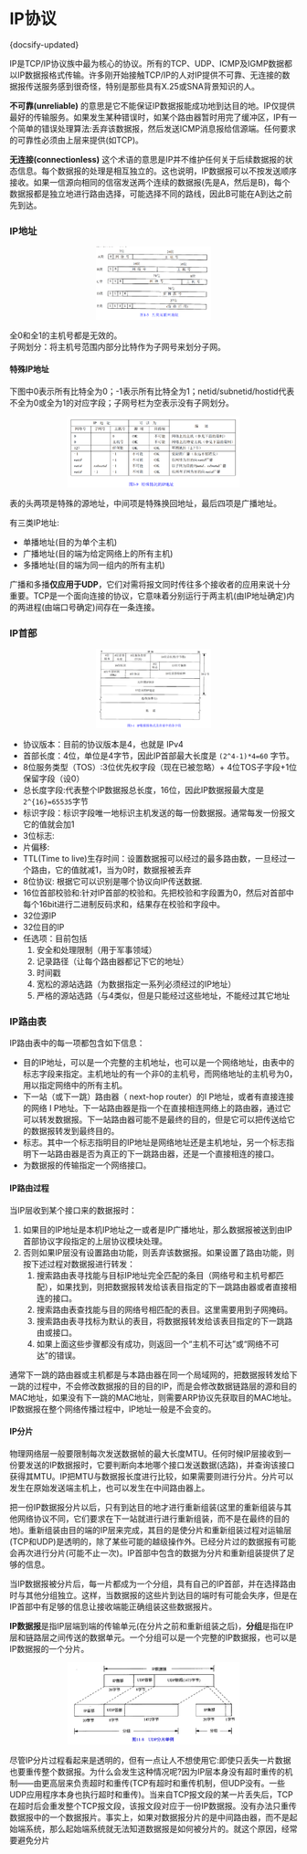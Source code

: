 # IP协议
{docsify-updated}

IP是TCP/IP协议族中最为核心的协议。所有的TCP、UDP、ICMP及IGMP数据都以IP数据报格式传输。许多刚开始接触TCP/IP的人对IP提供不可靠、无连接的数据报传送服务感到很奇怪，特别是那些具有X.25或SNA背景知识的人。

**不可靠(unreliable)** 的意思是它不能保证IP数据报能成功地到达目的地。IP仅提供最好的传输服务。如果发生某种错误时，如某个路由器暂时用完了缓冲区，IP有一个简单的错误处理算法:丢弃该数据报，然后发送ICMP消息报给信源端。任何要求的可靠性必须由上层来提供(如TCP)。

**无连接(connectionless)** 这个术语的意思是IP并不维护任何关于后续数据报的状态信息。每个数据报的处理是相互独立的。这也说明，IP数据报可以不按发送顺序接收。如果一信源向相同的信宿发送两个连续的数据报(先是A，然后是B)，每个数据报都是独立地进行路由选择，可能选择不同的路线，因此B可能在A到达之前先到达。

### IP地址
<center><img src="pics/ip-address.png" alt="" width="40%"></center>

全0和全1的主机号都是无效的。  
子网划分：将主机号范围内部分比特作为子网号来划分子网。

#### 特殊IP地址
下图中0表示所有比特全为0；-1表示所有比特全为1；netid/subnetid/hostid代表不全为0或全为1的对应字段；子网号栏为空表示没有子网划分。
<center><img src="pics/special-ip.png" alt="" width="60%"></center>

表的头两项是特殊的源地址，中间项是特殊换回地址，最后四项是广播地址。

有三类IP地址:
+ 单播地址(目的为单个主机)
+ 广播地址(目的端为给定网络上的所有主机)
+ 多播地址(目的端为同一组内的所有主机)

广播和多播**仅应用于UDP**，它们对需将报文同时传往多个接收者的应用来说十分重要。TCP是一个面向连接的协议，它意味着分别运行于两主机(由IP地址确定)内的两进程(由端口号确定)间存在一条连接。

### IP首部
<center><img src="pics/ip-header.png" alt="" width="40%" height=40%></center>

+ 协议版本：目前的协议版本是4，也就是 IPv4
+ 首部长度：4位，单位是4字节，因此IP首部最大长度是 `(2^4-1)*4=60`  字节。
+ 8位服务类型（TOS）:3位优先权字段（现在已被忽略）+ 4位TOS子字段+1位保留字段（设0）
+ 总长度字段:代表整个IP数据报总长度，16位，因此IP数据报最大度是 `2^{16}=65535`字节
+ 标识字段：标识字段唯一地标识主机发送的每一份数据报。通常每发一份报文它的值就会加1
+ 3位标志:
+ 片偏移:
+ TTL(Time to live)生存时间：设置数据报可以经过的最多路由数，一旦经过一个路由，它的值就减1，当为0时，数据报被丢弃
+ 8位协议: 根据它可以识别是哪个协议向IP传送数据.
+ 16位首部校验和:针对IP首部的校验和。先把校验和字段置为0，然后对首部中每个16bit进行二进制反码求和，结果存在校验和字段中。
+ 32位源IP
+ 32位目的IP
+ 任选项：目前包括
    1. 安全和处理限制（用于军事领域）
    2. 记录路径（让每个路由器都记下它的地址）
    3. 时间戳
    4. 宽松的源站选路（为数据指定一系列必须经过的IP地址）
    5. 严格的源站选路（与4类似，但是只能经过这些地址，不能经过其它地址

### IP路由表
IP路由表中的每一项都包含如下信息：

+ 目的IP地址，可以是一个完整的主机地址，也可以是一个网络地址，由表中的标志字段来指定。主机地址的有一个非0的主机号，而网络地址的主机号为0，用以指定网络中的所有主机。
+ 下一站（或下一跳）路由器（ next-hop router）的I P地址，或者有直接连接的网络 I P地址。下一站路由器是指一个在直接相连网络上的路由器，通过它可以转发数据报。下一站路由器可能不是最终的目的，但是它可以把传送给它的数据报转发到最终目的。
+ 标志。其中一个标志指明目的IP地址是网络地址还是主机地址，另一个标志指明下一站路由器是否为真正的下一跳路由器，还是一个直接相连的接口。
+ 为数据报的传输指定一个网络接口。

#### IP路由过程
当IP层收到某个接口来的数据报时：

1. 如果目的IP地址是本机IP地址之一或者是IP广播地址，那么数据报被送到由IP首部协议字段指定的上层协议模块处理。
2. 否则如果IP层没有设置路由功能，则丢弃该数据报。如果设置了路由功能，则按下述过程对数据报进行转发：
   1. 搜索路由表寻找能与目标IP地址完全匹配的条目（网络号和主机号都匹配），如果找到，则把数据报转发给该表目指定的下一跳路由器或者直接相连的接口。
   2. 搜索路由表查找能与目的网络号相匹配的表目。这里需要用到子网掩码。
   3. 搜索路由表寻找标为默认的表目，将数据报转发给该表目指定的下一跳路由或接口。
   4. 如果上面这些步骤都没有成功，则返回一个“主机不可达”或“网络不可达”的错误。

通常下一跳的路由器或主机都是与本路由器在同一个局域网的，把数据报转发给下一跳的过程中，不会修改数据报的目的目的IP，而是会修改数据链路层的源和目的MAC地址，如果没有下一跳的MAC地址，则需要ARP协议先获取目的MAC地址。IP数据报在整个网络传播过程中，IP地址一般是不会变的。

#### IP分片
物理网络层一般要限制每次发送数据帧的最大长度MTU。任何时候IP层接收到一份要发送的IP数据报时，它要判断向本地哪个接口发送数据(选路)，并查询该接口获得其MTU。IP把MTU与数据报长度进行比较，如果需要则进行分片。分片可以发生在原始发送端主机上，也可以发生在中间路由器上。

把一份IP数据报分片以后，只有到达目的地才进行重新组装(这里的重新组装与其他网络协议不同，它们要求在下一站就进行进行重新组装，而不是在最终的目的地)。重新组装由目的端的IP层来完成，其目的是使分片和重新组装过程对运输层(TCP和UDP)是透明的，除了某些可能的越级操作外。已经分片过的数据报有可能会再次进行分片(可能不止一次)。IP首部中包含的数据为分片和重新组装提供了足够的信息。

当IP数据报被分片后，每一片都成为一个分组，具有自己的IP首部，并在选择路由时与其他分组独立。这样，当数据报的这些片到达目的端时有可能会失序，但是在IP首部中有足够的信息让接收端能正确组装这些数据报片。

**IP数据报**是指IP层端到端的传输单元(在分片之前和重新组装之后)，**分组**是指在IP层和链路层之间传送的数据单元。一个分组可以是一个完整的IP数据报，也可以是IP数据报的一个分片。

<center><img src="pics/ip-split.jpg" width="60%"></center>

尽管IP分片过程看起来是透明的，但有一点让人不想使用它:即使只丢失一片数据也要重传整个数据报。为什么会发生这种情况呢?因为IP层本身没有超时重传的机制——由更高层来负责超时和重传(TCP有超时和重传机制，但UDP没有。一些UDP应用程序本身也执行超时和重传)。当来自TCP报文段的某一片丢失后，TCP在超时后会重发整个TCP报文段，该报文段对应于一份IP数据报。没有办法只重传数据报中的一个数据报片。事实上，如果对数据报分片的是中间路由器，而不是起始端系统，那么起始端系统就无法知道数据报是如何被分片的。就这个原因，经常要避免分片